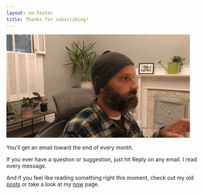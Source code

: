```yaml
---
layout: no-footer
title: Thanks for subscribing!
---
```


![gif of me typing, seeing a new subscriber, giving thumbs up](/images/newsletter-ty.gif)

You'll get an email toward the end of every month.

If you ever have a question or suggestion, just hit Reply on any email. I read every message.

And if you feel like reading something right this moment, check out my old [posts](/blog) or take a look at my [now](/now) page.

<script>
window.addEventListener('load', (event) => {
  fathom.trackGoal('HCYQNDZN', 0);
});
</script>

<script>
setCookie('s', 'y');

/* Set a cross-subdomain cookie */
function setCookie(name, value, optDays) {
  var expires = '';
  if (optDays) {
    var date = new Date();
    date.setTime(date.getTime() + optDays * 24 * 60 * 60 * 1000);
    expires = '; expires=' + date.toGMTString();
  }
  var domainString = 'domain=' + extractRootDomain(window.location.hostname);

  document.cookie = name + '=' + value + expires + '; path=/; ' + domainString;

  function extractHostname(url) {
    var hostname;
    // find & remove protocol (http, ftp, etc.) and get hostname

    if (url.indexOf('//') > -1) {
      hostname = url.split('/')[2];
    } else {
      hostname = url.split('/')[0];
    }

    // find & remove port number
    hostname = hostname.split(':')[0];
    // find & remove "?"
    hostname = hostname.split('?')[0];

    return hostname;
  }

  function extractRootDomain(url) {
    var domain = extractHostname(url);
    var splitArr = domain.split('.');
    var arrLen = splitArr.length;

    // extracting the root domain here
    // if there is a subdomain
    if (arrLen > 2) {
      domain = splitArr[arrLen - 2] + '.' + splitArr[arrLen - 1];
      // check to see if it's using a Country Code Top Level Domain (ccTLD) (i.e. ".me.uk")
      if (
        splitArr[arrLen - 2].length === 2 &&
        splitArr[arrLen - 1].length === 2
      ) {
        // this is using a ccTLD
        domain = splitArr[arrLen - 3] + '.' + domain;
      }
    }
    return domain;
  }
}
</script>
